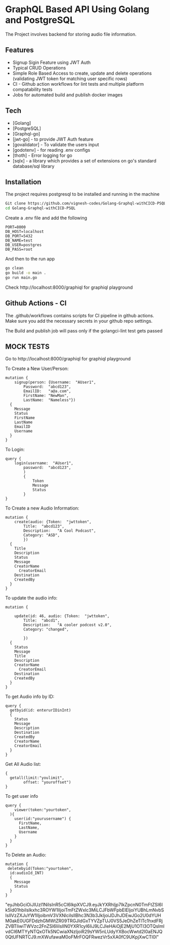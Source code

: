 # GraphQL Based API Using Golang and PostgreSQL
 The Project involves backend for storing audio file information.

## Features
- Signup Sigin Feature using JWT Auth
- Typical CRUD Operations
- Simple Role Based Access to create, update and delete operations (validating JWT token for matching user specific rows)
- CI - Github action workflows for lint tests and multiple platform compatability tests
- Jobs for automated build and publish docker images

## Tech
- [Golang] 
- [PostgreSQL]
- [Graphql-go] 
- [jwt-go] - to provide JWT Auth feature
- [govalidator] - To validate the users input
- [godotenv] - for reading .env configs
- [thoth] - Error logging for go
- [sqlx] - a library which provides a set of extensions on go's standard database/sql library


## Installation
The project requires postgresql to be installed and running in the machine


```sh
Git clone https://github.com/vignesh-codes/Golang-Graphql-withCICD-PSQL
cd Golang-Graphql-withCICD-PSQL
```

Create a .env file and add the following
```
PORT=8000
DB_HOST=localhost
DB_PORT=5432
DB_NAME=test
DB_USER=postgres
DB_PASS=root
```
And then to the run app
```sh
go clean
go build -o main .
go run main.go
```
Check http://localhost:8000/graphiql for graphiql playground

## Github Actions - CI
The .github/workflows contains scripts for CI pipeline in github actions. Make sure you add the necessary secrets in your github repo settings.

The Build and publish job will pass only if the golangci-lint test gets passed

## MOCK TESTS
Go to  http://localhost:8000/graphiql for graphiql playground

To Create a New User/Person: 
```
mutation {
	signup(person: {Username:  "AUser1",
		Password:  "abcd123",
		EmailID:   "a@a.com",
		FirstName: "NewMan",
		LastName:  "Nameless"})
  {
    Message
    Status
    FirstName
    LastName
    EmailID
    Username
  }
}
```
To Login:
```
query {
	login(username:  "AUser1",
		password:  "abcd123",
		)
		{
		    Token
		    Message
		    Status
		}
}
```
To Create a new Audio Information:
```
mutation {
	create(audio: {Token:  "jwttoken",
		Title:  "abcd123",
		Description:   "A Cool Podcast",
		Category: "ASD",
		})
  {
    Title
    Description
    Status
    Message
    CreatorName
	  CreatorEmail
    Destination
    CreatedBy
  }
}
```
To update the audio info:
```
mutation {
  
	update(id: 46, audio: {Token:  "jwttoken",
		Title:  "abcd1",
		Description:   "A cooler podcost v2.0",
		Category: "changed",
    
		})
  {
    Status
    Message
    Title
    Description
    CreatorName
	  CreatorEmail
    Destination
    CreatedBy
  }
}
```
To get Audio info by ID:

```
query {
  getbyid(id: enterurIDinInt)
  {
    Status
    Message
    Description
    Destination
    CreatedBy
    CreatorName
    CreatorEmail
  }
}
```
Get All Audio list:
```
{
  getall(limit:"youlimit",
		offset: "youroffset")
}
```
To get user info
```
query {
	viewer(token:"yourtoken",		
  ){
    user(id:"yourusername") {
      FirstName,
      LastName,
      Username
    }
  }
}
```
To Delete an Audio:
```
mutation {
 deletebyid(Token:"yourtoken",
  id:audioId_INT)
  {
    Message
    Status
  }
}
```


"eyJhbGciOiJIUzI1NiIsInR5cCI6IkpXVCJ9.eyJkYXRhIjp7IkZpcnN0TmFtZSI6Ik5ld01hbiIsIkxhc3ROYW1lIjoiTmFtZWxlc3MiLCJFbWFpbElEIjoiYUBhLmNvbSIsIlVzZXJuYW1lIjoibmV3VXNlciIsIlBhc3N3b3JkIjoiJDJhJDEwJGo2U0dYUHM0akE0UGFDdzhGMWtZR09TRGJIdGxTYVZpTUJ0VS5JeDhZeTlTc1hxdFRjZVBTIiwiTWVzc2FnZSI6IiIsIlN0YXR1cyI6IiJ9LCJleHAiOjE2MjU1OTI3OTQsImlvdCI6MTYyNTQxOTk5NCwiaXNzIjoiR29sYW5nLUdyYXBocWwtd2l0aENJQ0QtUFNRTCJ9.mXWufawaM0oFMrFOQFRwezVr5xXA0fC9UKpjXwCTl0I"